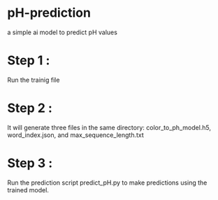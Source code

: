 # pH-prediction
a simple ai model to predict pH values

<h1>Step 1 : </h1>
<p>Run the trainig file </p>

<h1>Step 2 : </h1>
<p>It will generate three files in the same directory: color_to_ph_model.h5, word_index.json, and max_sequence_length.txt </p>

<h1>Step 3 : </h1>
<p>Run the prediction script predict_pH.py to make predictions using the trained model.</p>

